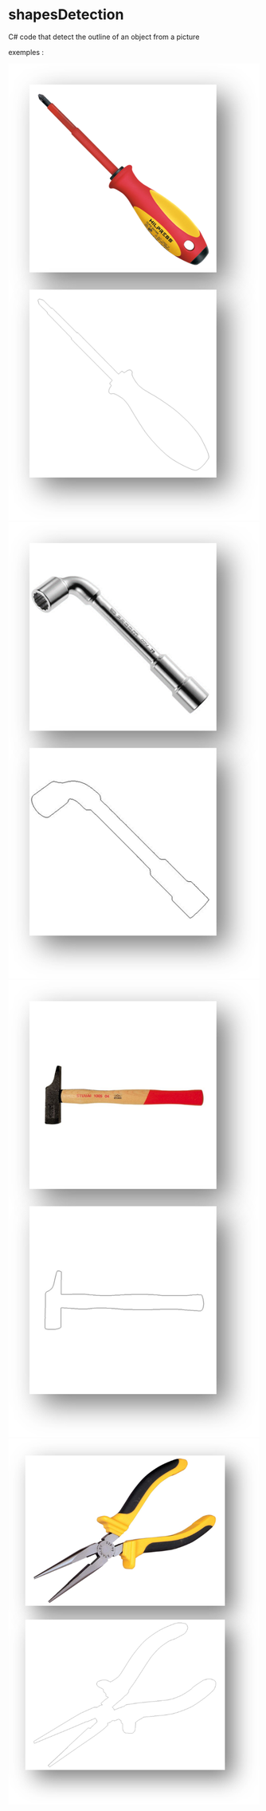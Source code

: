# shapesDetection
C# code that detect the outline of an object from a picture 

exemples :

![exemple 1](Image1.png)
![exemple 2](Image2.png)
![exemple 3](Image3.png)
![exemple 4](Image4.png)

